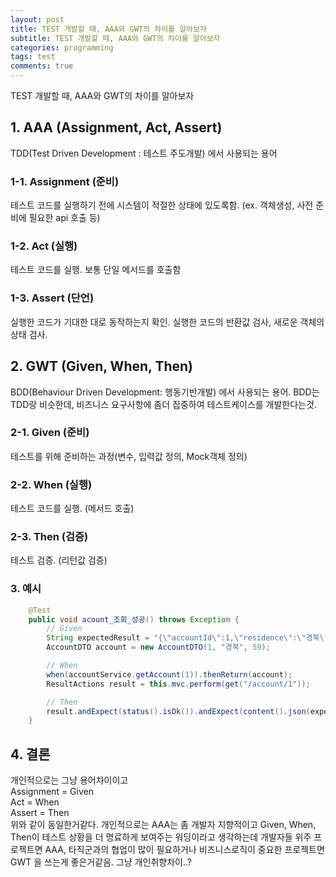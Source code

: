 ```yaml
---
layout: post
title: TEST 개발할 때, AAA와 GWT의 차이를 알아보자 
subtitle: TEST 개발할 때, AAA와 GWT의 차이를 알아보자 
categories: programming
tags: test
comments: true
---
```


TEST 개발할 때, AAA와 GWT의 차이를 알아보자 

## 1. AAA (Assignment, Act, Assert)
TDD(Test Driven Development : 테스트 주도개발) 에서 사용되는 용어 
### 1-1. Assignment (준비)
테스트 코드를 실행하기 전에 시스템이 적절한 상태에 있도록함. (ex. 객체생성, 사전 준비에 필요한 api 호출 등)

### 1-2. Act (실행)
테스트 코드를 실행. 보통 단일 메서드를 호출함

### 1-3. Assert (단언)
실행한 코드가 기대한 대로 동작하는지 확인. 실행한 코드의 반환값 검사, 새로운 객체의 상태 검사. 

## 2. GWT (Given, When, Then)
BDD(Behaviour Driven Development: 행동기반개발) 에서 사용되는 용어.
BDD는 TDD랑 비슷한데, 비즈니스 요구사항에 좀더 집중하여 테스트케이스를 개발한다는것. 

### 2-1. Given (준비)
테스트를 위해 준비하는 과정(변수, 입력값 정의, Mock객체 정의)

### 2-2. When (실행)
테스트 코드를 실행. (메서드 호출)

### 2-3. Then (검증)
테스트 검증. (리턴값 검증)

### 3. 예시 
```java
	@Test
	public void acount_조회_성공() throws Exception {
		// Given
		String expectedResult = "{\"accountId\":1,\"residence\":\"경북\",\"age\":59}";
		AccountDTO account = new AccountDTO(1, "경북", 59);

		// When
		when(accountService.getAccount(1)).thenReturn(account);
		ResultActions result = this.mvc.perform(get("/account/1"));

		// Then
		result.andExpect(status().isOk()).andExpect(content().json(expectedResult));
	}
```

## 4. 결론
개인적으로는 그냥 용어차이이고  
Assignment = Given  
Act = When  
Assert = Then  
위와 같이 동일한거같다. 
개인적으로는 AAA는 좀 개발자 지향적이고 Given, When, Then이 테스트 상황을 더 명료하게 보여주는 워딩이라고 생각하는데 개발자들 위주 프로젝트면 AAA, 타직군과의 협업이 많이 필요하거나 비즈니스로직이 중요한 프로젝트면 GWT 을 쓰는게 좋은거같음. 그냥 개인취향차이..? 